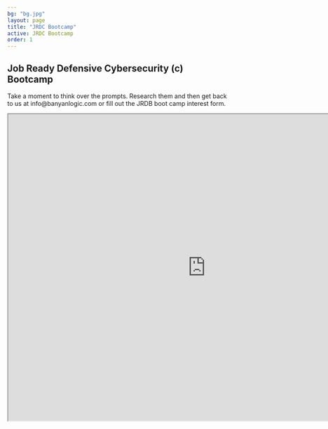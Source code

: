 ```yaml
---
bg: "bg.jpg"
layout: page
title: "JRDC Bootcamp"
active: JRDC Bootcamp
order: 1
---
```

## Job Ready Defensive Cybersecurity (c) Bootcamp
<p>
Take a moment to think over the prompts. Research them and then get back to us at info@banyanlogic.com or fill out the JRDB boot camp interest form.
<p>
<iframe width="900" height="700" src="https://sway.office.com/tGY8DyDZB6qsbOH4?ref=Link"></iframe>

